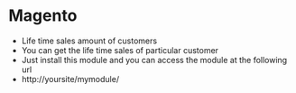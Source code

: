 Magento
=========

* Life time sales amount of customers
* You can get the life time sales of particular customer
* Just install this module and you can access the module at the following url
* http://yoursite/mymodule/

